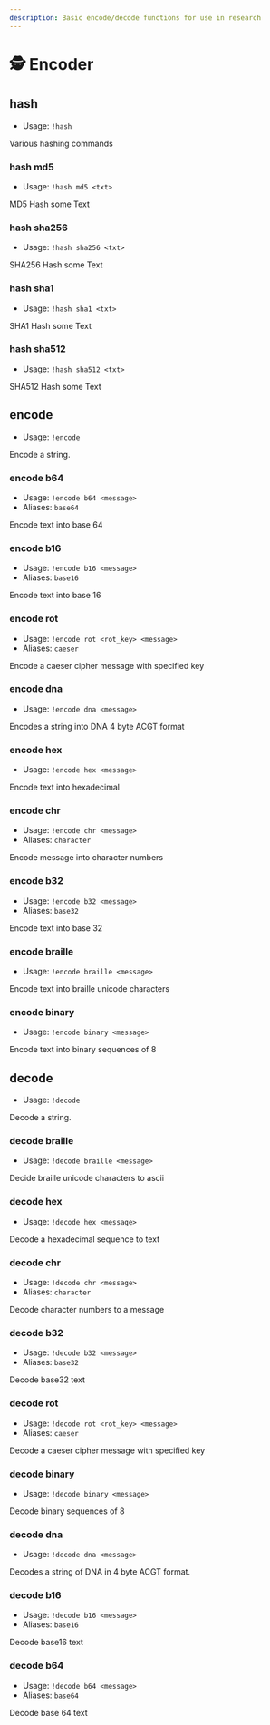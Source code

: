 ```yaml
---
description: Basic encode/decode functions for use in research
---
```


# 🕵 Encoder

## hash

* Usage: `!hash`

Various hashing commands

### hash md5

* Usage: `!hash md5 <txt>`

MD5 Hash some Text

### hash sha256

* Usage: `!hash sha256 <txt>`

SHA256 Hash some Text

### hash sha1

* Usage: `!hash sha1 <txt>`

SHA1 Hash some Text

### hash sha512

* Usage: `!hash sha512 <txt>`

SHA512 Hash some Text

## encode

* Usage: `!encode`

Encode a string.

### encode b64

* Usage: `!encode b64 <message>`
* Aliases: `base64`

Encode text into base 64

### encode b16

* Usage: `!encode b16 <message>`
* Aliases: `base16`

Encode text into base 16

### encode rot

* Usage: `!encode rot <rot_key> <message>`
* Aliases: `caeser`

Encode a caeser cipher message with specified key

### encode dna

* Usage: `!encode dna <message>`

Encodes a string into DNA 4 byte ACGT format

### encode hex

* Usage: `!encode hex <message>`

Encode text into hexadecimal

### encode chr

* Usage: `!encode chr <message>`
* Aliases: `character`

Encode message into character numbers

### encode b32

* Usage: `!encode b32 <message>`
* Aliases: `base32`

Encode text into base 32

### encode braille

* Usage: `!encode braille <message>`

Encode text into braille unicode characters

### encode binary

* Usage: `!encode binary <message>`

Encode text into binary sequences of 8

## decode

* Usage: `!decode`

Decode a string.

### decode braille

* Usage: `!decode braille <message>`

Decide braille unicode characters to ascii

### decode hex

* Usage: `!decode hex <message>`

Decode a hexadecimal sequence to text

### decode chr

* Usage: `!decode chr <message>`
* Aliases: `character`

Decode character numbers to a message

### decode b32

* Usage: `!decode b32 <message>`
* Aliases: `base32`

Decode base32 text

### decode rot

* Usage: `!decode rot <rot_key> <message>`
* Aliases: `caeser`

Decode a caeser cipher message with specified key

### decode binary

* Usage: `!decode binary <message>`

Decode binary sequences of 8

### decode dna

* Usage: `!decode dna <message>`

Decodes a string of DNA in 4 byte ACGT format.

### decode b16

* Usage: `!decode b16 <message>`
* Aliases: `base16`

Decode base16 text

### decode b64

* Usage: `!decode b64 <message>`
* Aliases: `base64`

Decode base 64 text

